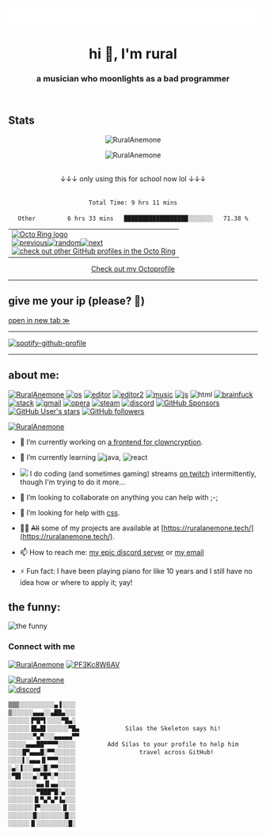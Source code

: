 <p align="center"><a href="https://git.io/typing-svg"><img src="/typing.svg" alt="Typing SVG" /></a></p>
<h1 align="center">hi 👋, I'm rural</h1>
<h3 align="center">a musician who moonlights as a bad programmer</h3>
<br>
<div align="center">
<h2 align="left">Stats</h2>

<p><img  src="https://github-readme-stats.vercel.app/api/?username=RuralAnemone&theme=dracula&hide_border=true&hide_title=true&count_private=true" alt="RuralAnemone" /></p>
<p><img src="https://github-readme-streak-stats.herokuapp.com/?user=RuralAnemone&theme=dracula&mode=weekly" alt="RuralAnemone" /></p><br>
↓↓↓ only using this for school now lol ↓↓↓
<br><br>
<!--START_SECTION:waka-->

```text
Total Time: 9 hrs 11 mins

Other         6 hrs 33 mins   ██████████████████░░░░░░░   71.38 %
```

<!--END_SECTION:waka-->
<table><tbody><tr><td><a href="https://octo-ring.com/"><img src="https://octo-ring.com/static/img/widget/top.png" width="99%" alt="Octo Ring logo" align="top"></a><br><a href="https://octo-ring.com/p/RuralAnemone/prev"><img src="https://octo-ring.com/static/img/widget/prev.png" width="33%" alt="previous" align="top" title="previous profile"></a><a href="https://octo-ring.com/p/RuralAnemone/random"><img src="https://octo-ring.com/static/img/widget/random.png" width="33%" alt="random" align="top" title="random profile"></a><a href="https://octo-ring.com/p/RuralAnemone/next"><img src="https://octo-ring.com/static/img/widget/next.png" width="33%" alt="next" align="top" title="next profile"></a><br><a href="https://octo-ring.com/"><img src="https://octo-ring.com/static/img/widget/bottom.png" width="99%" alt="check out other GitHub profiles in the Octo Ring" align="top"></a></td></tr></tbody></table>
<a href="https://octoprofile.vercel.app/user?id=RuralAnemone">Check out my Octoprofile</a>
</div>
<hr>
<h2>give me your ip (please? 🥺)</h2>
<a href="https://cdn1.ruralanemone.tech/e/e.html" target="_blank">open in new tab &#8811;</a>

<hr>

[![spotify-github-profile](https://spotify-github-profile.vercel.app/api/view?uid=865gvwh1q8cz6cvadsyelnna2&cover_image=true&theme=default&show_offline=false&background_color=121212&interchange=true)](https://github.com/kittinan/spotify-github-profile)

<hr>

<h2>about me:</h2>
<p align="left"> 
  <a href="./"><img src="https://komarev.com/ghpvc/?username=RuralAnemone&label=Profile Visitors&color=001eff&style=flat" alt="RuralAnemone" /></a>
  <a href="https://3kh0.ruralanemone.tech/dump/redirect.html?to=https%3A%2F%2Fgithub.com%2Fruralanemone&local=true"><img src="https://img.shields.io/badge/OS-windows-lightgrey/?logo=windows" alt="os"></a>
  <a href="https://repl.it"><img src="https://img.shields.io/badge/Editor-replit-blue/?logo=replit&logoColor=darkgrey&color=darkgrey" alt="editor"></a>
  <a href="https://google.com/search?q=vs+code+idk"><img src="https://img.shields.io/badge/Editor-VS%20Code-blue/?logo=visualstudiocode&color=blue" alt="editor2"></a>
  <a href="https://reddit.com/u/ruralanemone>"<img src="https://img.shields.io/reddit/user-karma/combined/RuralAnemone_?logo=reddit" alt="Reddit User Karma"></a>
  <a href="https://open.spotify.com/user/865gvwh1q8cz6cvadsyelnna2"><img src="https://img.shields.io/badge/Listens%20to-Spotify-blue/?logo=spotify&logoColor=warning&color=1DB954" alt="music"></a>
  <a href="https://js.org"><img src="https://img.shields.io/badge/Knows-JavaScript-blue/?logo=javascript&logoColor=warning&color=yellow" alt="js"></a>
  <img src="https://img.shields.io/badge/Knows-HTML-blue/?logo=html5&logoColor=warning&color=orange" alt="html">
  <a href="https://il.ax/watch?v=hdHjjBS4cs8"><img src="https://img.shields.io/badge/Knows-BrainFuck-F00?logo=brainfuck" alt="brainfuck"></a>
  <a href="https://stackoverflow.com/users/17834675/rural-anemone"><img src="https://img.shields.io/badge/Uses-stackoverflow-blue/?logo=stackoverflow&logoColor=warning&color=ef8236" alt="stack"></a>
  <a href="https://gmail.com"><img alt="gmail" src="https://img.shields.io/badge/Uses-Gmail-blue/?logo=gmail&logoColor=warning&color=red"></a>
  <a href="https://opera.com/gx"><img alt="opera" src="https://img.shields.io/badge/Uses-OperaGX-blue/?logo=opera&logoColor=ff1b2d&color=ff1b2d"></a>
  <a href="https://steampowered.com"><img alt="steam" src="https://img.shields.io/badge/Uses-Steam-blue/?logo=steam&logoColor=1b2838&color=1b2838"></a>
  <a href="https://discord.id/?prefill=317304545451573248"><img src="https://img.shields.io/badge/Uses-Discord-blue/?logo=discord&logoColor=warning&color=7289DA" alt="discord"></a>
  <a href="https://ko-fi.com/ruralanemone"><img alt="GitHub Sponsors" src="https://img.shields.io/github/sponsors/RuralAnemone?label=Sponsors&logo=githubsponsors&style=flat"></a>
  <a href="./"><img alt="GitHub User's stars" src="https://img.shields.io/github/stars/RuralAnemone?color=yellow&label=User%20Stars&logo=github&logoColor=yellow"></a>
  <a href="./"><img alt="GitHub followers" src="https://img.shields.io/github/followers/RuralAnemone?color=g&label=User%20Followers&logo=github"></a>
       </p>
<p align="left"> <a href="https://github.com/ryo-ma/github-profile-trophy"><img src="https://github-profile-trophy.vercel.app/?username=RuralAnemone&no-frame=trueno-bg=true&theme=dracula" alt="RuralAnemone" /></a> </p>

- 🔭 I’m currently working on [a frontend for ](https://github.com/RuralAnemone/clowncryption-frontend)[clowncryption](https://github.com/BradyBangasser/ClownCryption).

- 🌱 I’m currently learning ![java](https://cdn-icons-png.flaticon.com/16/226/226777.png), ![react](https://cdn4.iconfinder.com/data/icons/logos-3/600/React.js_logo-16.png)

- ![](https://cdn.iconscout.com/icon/free/png-16/twitch-20-721977.png) I do coding (and sometimes gaming) streams [on twitch](https://twitch.tv/ruralanemone) intermittently, though I'm trying to do it more...

- 👯 I’m looking to collaborate on anything you can help with ;-;

- 🤝 I’m looking for help with [css](https://github.com/RuralAnemone/ruralanemone.tech).

- 👨‍💻 ~~All~~ some of my projects are available at [https://ruralanemone.tech/](https://ruralanemone.tech/).

- 📫 How to reach me: [my epic discord server](https://discord.gg/PF3Kc8W6AV) or [my email](mailto:dev@ruralanemone.tech)

- ⚡ Fun fact: I have been playing piano for like 10 years and I still have no idea how or where to apply it; yay!

<h2>the funny:</h2>
<img src="https://readme-jokes.vercel.app/api" alt="the funny" />


<h3 align="left">Connect with me</h3>
<p align="left">
<a href="https://twitter.com/RuralAnemone" target="blank"><img align="center" src="https://raw.githubusercontent.com/rahuldkjain/github-profile-readme-generator/master/src/images/icons/Social/twitter.svg" alt="RuralAnemone" height="30" width="40" /></a>
<a href="https://discord.gg/PF3Kc8W6AV" target="blank"><img align="center" src="https://raw.githubusercontent.com/rahuldkjain/github-profile-readme-generator/master/src/images/icons/Social/discord.svg" alt="PF3Kc8W6AV" height="30" width="40" /></a>
</p>
<p align="left"> <a href="https://twitter.com/RuralAnemone" target="blank"><img src="https://img.shields.io/twitter/follow/RuralAnemone?logo=twitter&style=for-the-badge" alt="RuralAnemone" /></a> <br>
<a href="https://discord.gg/PF3Kc8W6AV" target="blank"><img align="center" src="https://img.shields.io/discord/974705517819723776?label=Server&logo=discord&style=for-the-badge" alt="discord"></a></p>

```SILAS THE SKELETON!!!!
▒▒▒░░░░░░░░░░▄▐░░░░
▒░░░░░░▄▄▄░░▄██▄░░░
░░░░░░▐▀█▀▌░░░░▀█▄░
░░░░░░▐█▄█▌░░░░░░▀█▄             Silas the Skeleton says hi!
░░░░░░░▀▄▀░░░▄▄▄▄▄▀▀
░░░░░▄▄▄██▀▀▀▀░░░░░         Add Silas to your profile to help him 
░░░░█▀▄▄▄█░▀▀░░░░░░                  travel across GitHub!
░░░░▌░▄▄▄▐▌▀▀▀░░░░░
░▄░▐░░░▄▄░█░▀▀░░░░░
░▀█▌░░░▄░▀█▀░▀░░░░░
░░░░░░░░▄▄▐▌▄▄░░░░░
░░░░░░░░▀███▀█░▄░░░
░░░░░░░▐▌▀▄▀▄▀▐▄░░░
░░░░░░░▐▀░░░░░░▐▌░░
░░░░░░░█░░░░░░░░█░░
░░░░░░▐▌░░░░░░░░░█░ 
```
